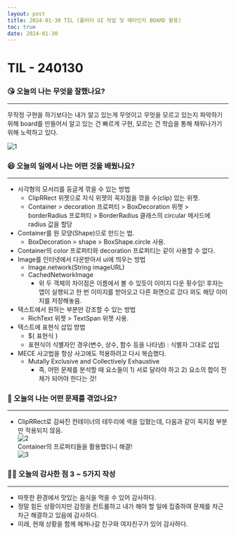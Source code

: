 ```yaml
---
layout: post
title: 2024-01-30 TIL (플러터 UI 작업 및 메타인지 BOARD 활용)
toc: true
date: 2024-01-30
---
```


# TIL - 240130

### 😘 오늘의 나는 무엇을 잘했나요?

---

무작정 구현을 하기보다는 내가 알고 있는게 무엇이고 무엇을 모르고 있는지 파악하기 위해 board를 만들어서 알고 있는 건 빠르게 구현, 모르는 건 학습을 통해 채워나가기 위해 노력하고 있다.

![1](https://github.com/changhwan77/changhwan77.github.io/assets/110464205/f4b12261-02f5-47d3-a9a1-c7b9e75949a1)

### 😆 오늘의 일에서 나는 어떤 것을 배웠나요?

---

- 사각형의 모서리를 둥글게 깎을 수 있는 방법
    - ClipRRect 위젯으로 자식 위젯의 꼭지점을 깎을 수(clip) 있는 위젯.
    - Container > decoration 프로퍼티 > BoxDecoration 위젯 > borderRadius 프로퍼티 > BorderRadius 클래스의 circular 메서드에 radius 값을 할당
- Container를 원 모양(Shape)으로 만드는 법.
    - BoxDecoration > shape > BoxShape.circle 사용.
- Container의 color 프로퍼티와 decoration 프로퍼티는 같이 사용할 수 없다.
- Image를 인터넷에서 다운받아서 ui에 띄우는 방법
    - Image.network(String imageURL)
    - CachedNetworkImage
        - 위 두 객체의 차이점은 이름에서 볼 수 있듯이 이미지 다운 횟수임! 후자는 앱이 실행되고 한 번 이미지를 받아오고 다른 화면으로 갔다 와도 해당 이미지를 저장해놓음.
- 텍스트에서 원하는 부분만 강조할 수 있는 방법
    - RichText 위젯 > TextSpan 위젯 사용.
- 텍스트에 표현식 삽입 방법
    - ${ 표현식 }
    - 표현식이 식별자인 경우(변수, 상수, 함수 등을 나타냄) : 식별자 그대로 삽입
- MECE 사고법을 항상 사고에도 적용하려고 다시 복습했다.
    - Mutally Exclusive and Collectively Exhaustive
        - 즉, 어떤 문제를 분석할 때 요소들이 1) 서로 달라야 하고 2) 요소의 합이 전체가 되어야 한다는 것!

### 🤢 오늘의 나는 어떤 문제를 겪었나요?

---

- ClipRRect로 감싸진 컨테이너의 테두리에 색을 입혔는데, 다음과 같이 꼭지점 부분만 적용되지 않음.
    <br>
    ![2](https://github.com/changhwan77/changhwan77.github.io/assets/110464205/2a07c839-4624-412a-a8bb-2b7b4d0beb62)
    <br>
    Container의 프로퍼티들을 활용했더니 해결!
    <br>
    ![3](https://github.com/changhwan77/changhwan77.github.io/assets/110464205/5c697fe4-9c36-45a2-9666-f22aac504d9f)

### 🙏🏻 오늘의 감사한 점 3 ~ 5가지 작성

---

- 따뜻한 환경에서 맛있는 음식을 먹을 수 있어 감사하다.
- 정말 힘든 상황이지만 감정을 컨트롤하고 내가 해야 할 일에 집중하여 문제를 차근차근 해결하고 있음에 감사하다.
- 미래, 현재 상황을 함께 헤쳐나갈 친구와 여자친구가 있어 감사하다.
